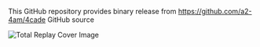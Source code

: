 This GitHub repository provides binary release from https://github.com/a2-4am/4cade GitHub source

![Total Replay Cover Image](https://github.com/user-attachments/assets/4b716cb5-e00a-4803-8ced-1ba4b3fa3a29)
